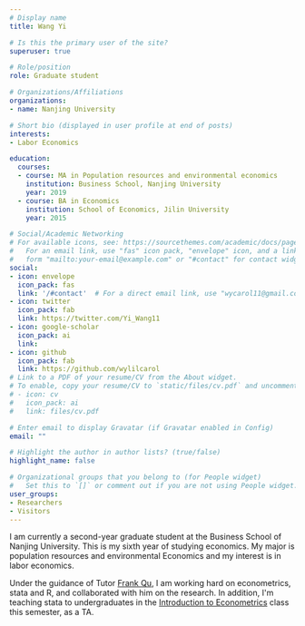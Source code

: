 ```yaml
---
# Display name
title: Wang Yi 

# Is this the primary user of the site?
superuser: true

# Role/position
role: Graduate student  

# Organizations/Affiliations
organizations:
- name: Nanjing University

# Short bio (displayed in user profile at end of posts)
interests:
- Labor Economics 

education:
  courses:
  - course: MA in Population resources and environmental economics
    institution: Business School, Nanjing University 
    year: 2019
  - course: BA in Economics
    institution: School of Economics, Jilin University
    year: 2015

# Social/Academic Networking
# For available icons, see: https://sourcethemes.com/academic/docs/page-builder/#icons
#   For an email link, use "fas" icon pack, "envelope" icon, and a link in the
#   form "mailto:your-email@example.com" or "#contact" for contact widget.
social:
- icon: envelope
  icon_pack: fas
  link: '/#contact'  # For a direct email link, use "wycarol11@gmail.com".
- icon: twitter
  icon_pack: fab
  link: https://twitter.com/Yi_Wang11
- icon: google-scholar
  icon_pack: ai
  link: 
- icon: github
  icon_pack: fab
  link: https://github.com/wylilcarol
# Link to a PDF of your resume/CV from the About widget.
# To enable, copy your resume/CV to `static/files/cv.pdf` and uncomment the lines below.
# - icon: cv
#   icon_pack: ai
#   link: files/cv.pdf

# Enter email to display Gravatar (if Gravatar enabled in Config)
email: ""

# Highlight the author in author lists? (true/false)
highlight_name: false

# Organizational groups that you belong to (for People widget)
#   Set this to `[]` or comment out if you are not using People widget.
user_groups:
- Researchers
- Visitors
---
```


I am currently a second-year graduate student at the Business School of Nanjing University. This is my sixth year of studying economics. My major is population resources and environmental Economics and my interest is in labor economics.

Under the guidance of Tutor [Frank Qu](https://byelenin.github.io/), I am working hard on econometrics, stata and R, and collaborated with him on the research. In addition, I'm teaching stata to undergraduates in the [Introduction to Econometrics](https://byelenin.github.io/Metrics_2020/) class this semester, as a TA.  


